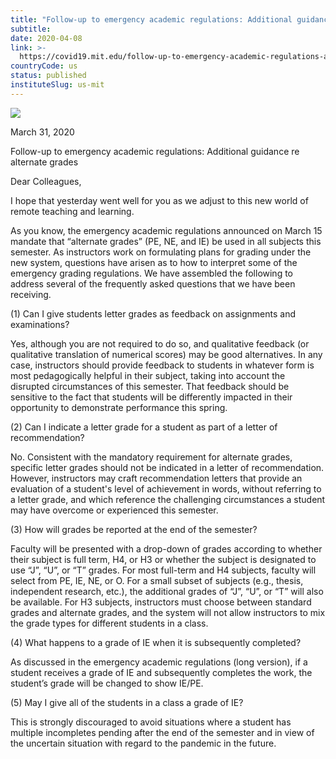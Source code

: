```yaml
---
title: "Follow-up to emergency academic regulations: Additional guidance re alternate grades"
subtitle: 
date: 2020-04-08
link: >-
  https://covid19.mit.edu/follow-up-to-emergency-academic-regulations-additional-guidance-re-alternate-grades
countryCode: us
status: published
instituteSlug: us-mit
---
```

![](https://covid19.mit.edu/themes/basis/favicon.ico)

March 31, 2020

Follow-up to emergency academic regulations: Additional guidance re alternate grades

Dear Colleagues,



I hope that yesterday went well for you as we adjust to this new world of remote teaching and learning.



As you know, the emergency academic regulations announced on March 15 mandate that “alternate grades” (PE, NE, and IE) be used in all subjects this semester. As instructors work on formulating plans for grading under the new system, questions have arisen as to how to interpret some of the emergency grading regulations. We have assembled the following to address several of the frequently asked questions that we have been receiving.



(1) Can I give students letter grades as feedback on assignments and examinations?

Yes, although you are not required to do so, and qualitative feedback (or qualitative translation of numerical scores) may be good alternatives. In any case, instructors should provide feedback to students in whatever form is most pedagogically helpful in their subject, taking into account the disrupted circumstances of this semester. That feedback should be sensitive to the fact that students will be differently impacted in their opportunity to demonstrate performance this spring.



(2) Can I indicate a letter grade for a student as part of a letter of recommendation?

No. Consistent with the mandatory requirement for alternate grades, specific letter grades should not be indicated in a letter of recommendation. However, instructors may craft recommendation letters that provide an evaluation of a student's level of achievement in words, without referring to a letter grade, and which reference the challenging circumstances a student may have overcome or experienced this semester.



(3) How will grades be reported at the end of the semester?

Faculty will be presented with a drop-down of grades according to whether their subject is full term, H4, or H3 or whether the subject is designated to use “J”, “U”, or “T” grades. For most full-term and H4 subjects, faculty will select from PE, IE, NE, or O. For a small subset of subjects (e.g., thesis, independent research, etc.), the additional grades of “J”, “U”, or “T” will also be available. For H3 subjects, instructors must choose between standard grades and alternate grades, and the system will not allow instructors to mix the grade types for different students in a class.



(4) What happens to a grade of IE when it is subsequently completed?

As discussed in the emergency academic regulations (long version), if a student receives a grade of IE and subsequently completes the work, the student’s grade will be changed to show IE/PE.



(5) May I give all of the students in a class a grade of IE?

This is strongly discouraged to avoid situations where a student has multiple incompletes pending after the end of the semester and in view of the uncertain situation with regard to the pandemic in the future.